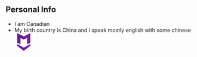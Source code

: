 Personal Info
---
- I am Canadian
- My birth country is China and i speak mostly english with some chinese
![alt text](https://github.com/adam-p/markdown-here/raw/master/src/common/images/icon48.png "Logo Title Text 1")

